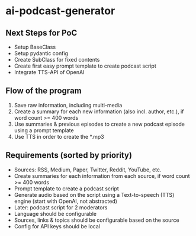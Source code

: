 # ai-podcast-generator

## Next Steps for PoC
- Setup BaseClass
- Setup pydantic config
- Create SubClass for fixed contents
- Create first easy prompt template to create podcast script
- Integrate TTS-API of OpenAI


## Flow of the program
1. Save raw information, including multi-media
2. Create a summary for each new information (also incl. author, etc.), if word count >= 400 words
3. Use summaries & previous episodes to create a new podcast episode using a prompt template
4. Use TTS in order to create the *.mp3


## Requirements (sorted by priority)
- Sources: RSS, Medium, Paper, Twitter, Reddit, YouTube, etc.
- Create summaries for each information from each source, if word count >= 400 words
- Prompt template to create a podcast script
- Generate audio based on the script using a Text-to-speech (TTS) engine (start with OpenAI, not abstracted)
- Later: podcast script for 2 moderators
- Language should be configurable
- Sources, links & topics should be configurable based on the source
- Config for API keys should be local
